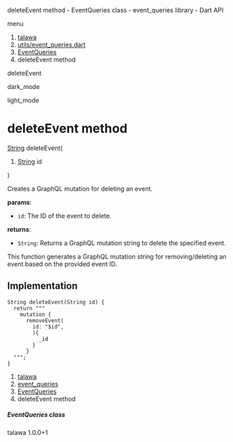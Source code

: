 




deleteEvent method - EventQueries class - event\_queries library - Dart API







menu

1. [talawa](../../index.html)
2. [utils/event\_queries.dart](../../file-___home_harshil_Desktop_open-source_palisadoes_talawa_lib_utils_event_queries/)
3. [EventQueries](../../file-___home_harshil_Desktop_open-source_palisadoes_talawa_lib_utils_event_queries/EventQueries-class.html)
4. deleteEvent method

deleteEvent


dark\_mode

light\_mode




# deleteEvent method


[String](https://api.flutter.dev/flutter/dart-core/String-class.html)
deleteEvent(

1. [String](https://api.flutter.dev/flutter/dart-core/String-class.html) id

)

Creates a GraphQL mutation for deleting an event.

**params**:

* `id`: The ID of the event to delete.

**returns**:

* `String`: Returns a GraphQL mutation string to delete the specified event.

This function generates a GraphQL mutation string for removing/deleting an event
based on the provided event ID.


## Implementation

```
String deleteEvent(String id) {
  return """
    mutation {
      removeEvent(
        id: "$id",
        ){
          _id
        }
      }
  """;
}
```

 


1. [talawa](../../index.html)
2. [event\_queries](../../file-___home_harshil_Desktop_open-source_palisadoes_talawa_lib_utils_event_queries/)
3. [EventQueries](../../file-___home_harshil_Desktop_open-source_palisadoes_talawa_lib_utils_event_queries/EventQueries-class.html)
4. deleteEvent method

##### EventQueries class





talawa
1.0.0+1






